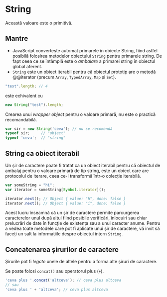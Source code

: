 # String

Această valoare este o primitivă.

## Mantre

-   JavaScript convertește automat primarele în obiecte String, fiind astfel posibilă folosirea metodelor obiectului `String` pentru primarele string. De fapt ceea ce se întâmplă este o *ambalare* a primarei string în obiectul global aferent.
-   `String` este un obiect iterabil pentru că obiectul prototip are o metodă @@iterator (precum `Array`, `TypedArray`, `Map` și `Set`).

```javascript
"test".length; // 4
```

este echivalent cu

```javascript
new String("test").length;
```

Crearea unui *wrapper object* pentru o valoare primară, nu este o practică recomandabilă.

```javascript
var sir = new String('ceva'); // nu se recomandă
typeof sir;     // "object"
typeof 'ceva';  // "string"
```

## String ca obiect iterabil

Un șir de caractere poate fi tratat ca un obiect iterabil pentru că obiectul de ambalaj pentru o valoare primară de tip string, este un obiect care are protocolul de iterare, ceea ce-l transformă într-o colecție iterabilă.

```javascript
var someString = "hi";
var iterator = someString[Symbol.iterator]();

iterator.next(); // Object { value: "h", done: false }
iterator.next(); // Object { value: "i", done: false }
```

Acest lucru înseamnă că un șir de caractere permite parcurgerea caracterelor unul după altul fiind posibile verificări, înlocuiri sau chiar prelucrări de date în funcție de existența sau a unui caracter anume. Pentru a vedea toate metodele care pot fi aplicate unui șir de caractere, vă invit să faceți un salt la informațiile despre obiectul intern `String`.

## Concatenarea șirurilor de caractere

Șirurile pot fi *legate* unele de altele pentru a forma alte șiruri de caractere.

Se poate folosi `concat()` sau operatorul plus (`+`).

```javascript
'ceva plus '.concat('altceva'); // ceva plus altceva
// sau
'ceva plus ' + 'altceva'; // ceva plus altceva
```

